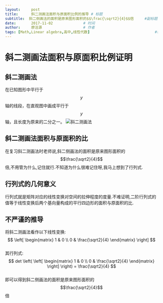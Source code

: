 ```yaml
---
layout:     post
title:		斜二测画法面积与原面积比例的推导 # 标题 
subtitle:  斜二侧画法的面积是原来图形面积的$$\frac{\sqrt2}{4}$$倍 	 #副标题
date:       2017-11-02              # 时间
author:     廖洽源                   # 作者
tags: [Math,Linear algebra,高中,线性代数]                              #标签
---
```

# 斜二测画法面积与原面积比例证明
## 斜二测画法
在已知图形中平行于$$y$$轴的线段，在直观图中画成平行于$$y$$轴，且长度为原来的二分之一。
![斜二测画法](https://ws2.sinaimg.cn/large/006tNc79gy1fproo4s0brj30f0047q2u.jpg)
## 斜二测画法面积与原面积的比
在复习斜二测画法时老师说,斜二侧画法的面积是原来图形面积的$$\frac{\sqrt2}{4}$$倍,不用管为什么,记住就行.不知道为什么很难记住呀,我马上想到了行列式.
## 行列式的几何意义
行列式就是矩阵对应的线性变换对空间的拉伸程度的度量.不难证明,二阶行列式的值等于线性变换后两个基向量构成的平行四边形的面积与原面积的比.
## 不严谨的推导
将斜二测画法看作以下线性变换:  
$$
 \left[
 \begin{matrix}
   1 & 0 \\
   0 & \frac{\sqrt2}{4}
  \end{matrix}
  \right]
$$  
其行列式:
$$
det \left(
 \left[
 \begin{matrix}
   1 & 0 \\
   0 & \frac{\sqrt2}{4}
  \end{matrix}
  \right]
  \right) = \frac{\sqrt2}{4}
$$  
即可以得到斜二侧画法的面积是原来图形面积的$$\frac{\sqrt2}{4}$$倍
